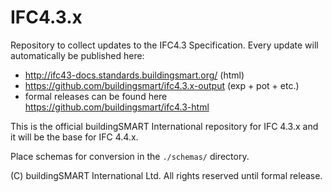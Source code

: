 IFC4.3.x
========

Repository to collect updates to the IFC4.3 Specification. 
Every update will automatically be published here:
- http://ifc43-docs.standards.buildingsmart.org/ (html)
- https://github.com/buildingsmart/ifc4.3.x-output (exp + pot + etc.)
- formal releases can be found here https://github.com/buildingsmart/ifc4.3-html


This is the official buildingSMART International repository for IFC 4.3.x and it will be the base for IFC 4.4.x.

Place schemas for conversion in the `./schemas/` directory.

(C) buildingSMART International Ltd. All rights reserved until formal release.
